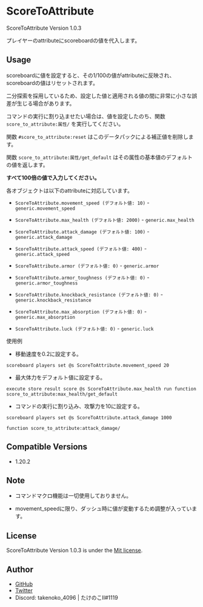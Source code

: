 # ScoreToAttribute

ScoreToAttribute Version 1.0.3

プレイヤーのattributeにscoreboardの値を代入します。

## Usage

scoreboardに値を設定すると、その1/100の値がattributeに反映され、scoreboardの値はリセットされます。

二分探索を採用しているため、設定した値と適用される値の間に非常に小さな誤差が生じる場合があります。

コマンドの実行に割り込ませたい場合は、値を設定したのち、関数 `score_to_attribute:属性/` を実行してください。

関数 `#score_to_attribute:reset` はこのデータパックによる補正値を削除します。

関数 `score_to_attribute:属性/get_default` はその属性の基本値のデフォルトの値を返します。

**すべて100倍の値で入力してください。**

各オブジェクトは以下のattributeに対応しています。

- `ScoreToAttribute.movement_speed (デフォルト値: 10)` - `generic.movement_speed`

- `ScoreToAttribute.max_health (デフォルト値: 2000)` - `generic.max_health`

- `ScoreToAttribute.attack_damage (デフォルト値: 100)` - `generic.attack_damage`

- `ScoreToAttribute.attack_speed (デフォルト値: 400)` - `generic.attack_speed`

- `ScoreToAttribute.armor (デフォルト値: 0)` - `generic.armor`

- `ScoreToAttribute.armor_toughness (デフォルト値: 0)` - `generic.armor_toughness`

- `ScoreToAttribute.knockback_resistance (デフォルト値: 0)` - `generic.knockback_resistance`

- `ScoreToAttribute.max_absorption (デフォルト値: 0)` - `generic.max_absorption`

- `ScoreToAttribute.luck (デフォルト値: 0)` - `generic.luck`

使用例

- 移動速度を0.2に設定する。
```mcfunction
scoreboard players set @s ScoreToAttribute.movement_speed 20
```

- 最大体力をデフォルト値に設定する。
```mcfunction
execute store result score @s ScoreToAttribute.max_health run function score_to_attribute:max_health/get_default
```

- コマンドの実行に割り込み、攻撃力を10に設定する。
```mcfunction
scoreboard players set @s ScoreToAttribute.attack_damage 1000

function score_to_attribute:attack_damage/
```

## Compatible Versions

- 1.20.2

## Note

- コマンドマクロ機能は一切使用しておりません。

- movement_speedに限り、ダッシュ時に値が変動するため調整が入っています。

## License

ScoreToAttribute Version 1.0.3 is under the [Mit license](https://en.wikipedia.org/wiki/MIT_License).

## Author

- [GitHub](https://github.com/Takenoko-II)
- [Twitter](https://twitter.com/Takenoko_4096)
- Discord: takenoko_4096 | たけのこII#1119
